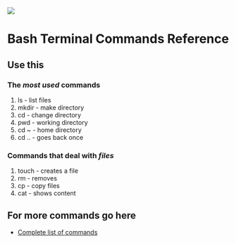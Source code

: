 <img src="https://i.imgur.com/Ul1iduj.png">


# Bash Terminal Commands Reference

## Use this 

### The *most used* commands
 1. ls - list files
 2. mkdir - make directory
 3. cd - change directory
 4. pwd - working directory
 5. cd ~ - home directory
 6. cd .. - goes back once

### Commands that deal with *files* 
1. touch - creates a file 
2. rm - removes
3. cp - copy files
4. cat - shows content

## For more commands go here
- [Complete list of commands](https://courses.cs.washington.edu/courses/cse390a/14au/bash.html)